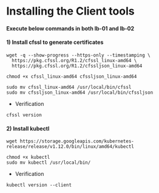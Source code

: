 # Installing the Client tools 

#### Execute below commands in both lb-01 and lb-02 

#### 1) Install cfssl to generate certificates 
```
wget -q --show-progress --https-only --timestamping \
  https://pkg.cfssl.org/R1.2/cfssl_linux-amd64 \
  https://pkg.cfssl.org/R1.2/cfssljson_linux-amd64
```
```
chmod +x cfssl_linux-amd64 cfssljson_linux-amd64
```
```
sudo mv cfssl_linux-amd64 /usr/local/bin/cfssl
sudo mv cfssljson_linux-amd64 /usr/local/bin/cfssljson
```
- Verification 
```
cfssl version
```
#### 2) Install kubectl 
```
wget https://storage.googleapis.com/kubernetes-release/release/v1.12.0/bin/linux/amd64/kubectl
```
```
chmod +x kubectl
sudo mv kubectl /usr/local/bin/
```
- Verification 
```
kubectl version --client
```
